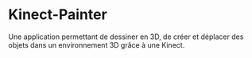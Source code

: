 Kinect-Painter
==============

Une application permettant de dessiner en 3D, de créer et déplacer des objets dans un environnement 3D grâce à une Kinect.
